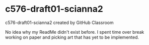 # c576-draft01-scianna2
c576-draft01-scianna2 created by GitHub Classroom


No idea why my ReadMe didn't exist before. I spent time over break working on paper and picking art that has yet to be implemented.
